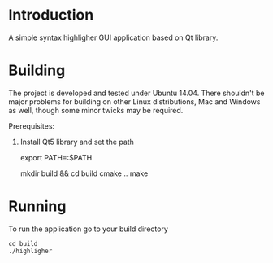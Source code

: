 
# Introduction

A simple syntax highligher GUI application based on Qt library.

# Building

The project is developed and tested under Ubuntu 14.04.  There shouldn't be
major problems for building on other Linux distributions, Mac and Windows as
well, though some minor twicks may be required.

Prerequisites:

1. Install Qt5 library and set the path

    export PATH=<Qt5 path>:$PATH

    mkdir build && cd build
    cmake ..
    make

# Running

To run the application go to your build directory

    cd build
    ./highligher
